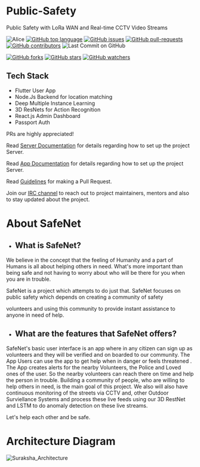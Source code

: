 # Public-Safety
Public Safety with LoRa WAN and Real-time CCTV Video Streams


![Alice](https://github.com/adithyaanilkumar/SafeNet/workflows/Alice/badge.svg)
[![GitHub top language](https://img.shields.io/github/languages/top/adithyaanilkumar/SafeNet?color=yellow&logo=python)]() 
[![GitHub issues](https://img.shields.io/github/issues/adithyaanilkumar/SafeNet.svg)](https://GitHub.com/adithyaanilkumar/SafeNet/issues/)
[![GitHub pull-requests](https://img.shields.io/github/issues-pr/adithyaanilkumar/SafeNet.svg)](https://adithyaanilkumar/SafeNet/webtech//pull/)
[![GitHub contributors](https://img.shields.io/github/contributors/adithyaanilkumar/SafeNet.svg)](https://adithyaanilkumar/SafeNet/webtech/graphs/contributors/)
![Last Commit on GitHub](https://img.shields.io/github/last-commit/adithyaanilkumar/SafeNet.svg)


[![GitHub forks](https://img.shields.io/github/forks/adithyaanilkumar/SafeNet.svg?style=social&label=Fork&maxAge=2592000)](https://github.com/adithyaanilkumar/SafeNet)
[![GitHub stars](https://img.shields.io/github/stars/adithyaanilkumar/SafeNet.svg?style=social&label=Star&maxAge=2592000)](https://github.com/adithyaanilkumar/SafeNet)
[![GitHub watchers](https://img.shields.io/github/watchers/adithyaanilkumar/SafeNet.svg?style=social&label=Watch&maxAge=2592000)](https://github.com/kaiiyer/adithyaanilkumar/SafeNet)

## Tech Stack
- Flutter User App
- Node.Js Backend for location matching
- Deep Multiple Instance Learning 
- 3D ResNets for Action Recognition
- React.js Admin Dashboard
- Passport Auth


PRs are highly appreciated!

Read [Server Documentation](/server/README.md) for details regarding how to set up the project Server.

Read [App Documentation](/app/safenet/README.md) for details regarding how to set up the project Server.

Read [Guidelines](/CONTRIBUTING.md) for making a Pull Request.

Join our [IRC channel](https://matrix.to/#/!nZSgcehhxBxZCNGjcH:matrix.org?via=matrix.org) to reach out to project maintainers, mentors and also to stay updated about the project.

# About SafeNet

- ## What is SafeNet?

We believe in the concept that the feeling of Humanity and a part of Humans is all about helping others in
need. What's more important than being safe
and not having to worry about who will be
there for you when you are in trouble.

SafeNet is a project which attempts to do just
that. SafeNet focuses on public safety which
depends on creating a community of safety

volunteers and using this community to
provide instant assistance to anyone in need
of help.

- ## What are the features that SafeNet offers?


SafeNet's basic user interface is an app
where in any citizen can sign up
as volunteers and they will be verified and on
boarded to our community. 
The App Users can use the app to get help when in danger or feels threatened . The App creates
alerts for the nearby Volunteers, the Police and Loved ones of the user. So the nearby volunteers can reach there on time
and help the person in trouble.
Building a community of people, who are willing to help
others in need, is the main goal of this
project. We also will also have continuous monitoring of the streets via CCTV and, other Outdoor Surviellance Systems and process these live feeds using our 3D RestNet and LSTM to do anomaly detection on these live streams.

Let's help each other and be safe.

# Architecture Diagram

![Suraksha_Architecture](https://user-images.githubusercontent.com/53343483/123423064-b15b3c80-d5dc-11eb-88fa-3405ff20296a.png)


